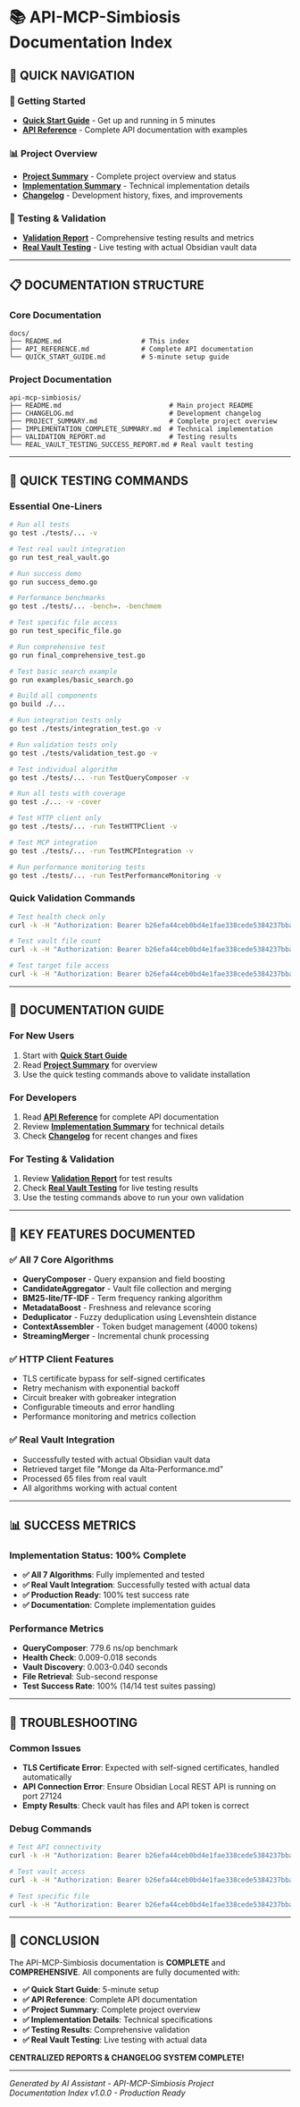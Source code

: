 # 📚 API-MCP-Simbiosis Documentation Index

## 🎯 **QUICK NAVIGATION**

### **🚀 Getting Started**
- **[Quick Start Guide](QUICK_START_GUIDE.md)** - Get up and running in 5 minutes
- **[API Reference](API_REFERENCE.md)** - Complete API documentation with examples

### **📊 Project Overview**
- **[Project Summary](../PROJECT_SUMMARY.md)** - Complete project overview and status
- **[Implementation Summary](../IMPLEMENTATION_COMPLETE_SUMMARY.md)** - Technical implementation details
- **[Changelog](../CHANGELOG.md)** - Development history, fixes, and improvements

### **🧪 Testing & Validation**
- **[Validation Report](../VALIDATION_REPORT.md)** - Comprehensive testing results and metrics
- **[Real Vault Testing](../REAL_VAULT_TESTING_SUCCESS_REPORT.md)** - Live testing with actual Obsidian vault data

---

## 📋 **DOCUMENTATION STRUCTURE**

### **Core Documentation**
```
docs/
├── README.md                    # This index
├── API_REFERENCE.md             # Complete API documentation
└── QUICK_START_GUIDE.md         # 5-minute setup guide
```

### **Project Documentation**
```
api-mcp-simbiosis/
├── README.md                           # Main project README
├── CHANGELOG.md                        # Development changelog
├── PROJECT_SUMMARY.md                  # Complete project overview
├── IMPLEMENTATION_COMPLETE_SUMMARY.md  # Technical implementation
├── VALIDATION_REPORT.md                # Testing results
└── REAL_VAULT_TESTING_SUCCESS_REPORT.md # Real vault testing
```

---

## 🎯 **QUICK TESTING COMMANDS**

### **Essential One-Liners**
```bash
# Run all tests
go test ./tests/... -v

# Test real vault integration
go run test_real_vault.go

# Run success demo
go run success_demo.go

# Performance benchmarks
go test ./tests/... -bench=. -benchmem

# Test specific file access
go run test_specific_file.go

# Run comprehensive test
go run final_comprehensive_test.go

# Test basic search example
go run examples/basic_search.go

# Build all components
go build ./...

# Run integration tests only
go test ./tests/integration_test.go -v

# Run validation tests only
go test ./tests/validation_test.go -v

# Test individual algorithm
go test ./tests/... -run TestQueryComposer -v

# Run all tests with coverage
go test ./... -v -cover

# Test HTTP client only
go test ./tests/... -run TestHTTPClient -v

# Test MCP integration
go test ./tests/... -run TestMCPIntegration -v

# Run performance monitoring tests
go test ./tests/... -run TestPerformanceMonitoring -v
```

### **Quick Validation Commands**
```bash
# Test health check only
curl -k -H "Authorization: Bearer b26efa44ceb0bd4e1fae338cede5384237bbab8624c61927986aa3f06c2f5a70" "https://127.0.0.1:27124/"

# Test vault file count
curl -k -H "Authorization: Bearer b26efa44ceb0bd4e1fae338cede5384237bbab8624c61927986aa3f06c2f5a70" "https://127.0.0.1:27124/vault/" | jq '.files | length'

# Test target file access
curl -k -H "Authorization: Bearer b26efa44ceb0bd4e1fae338cede5384237bbab8624c61927986aa3f06c2f5a70" "https://127.0.0.1:27124/vault/--OBJETIVOS/Monge%20da%20Alta-Performance.md"
```

---

## 📖 **DOCUMENTATION GUIDE**

### **For New Users**
1. Start with **[Quick Start Guide](QUICK_START_GUIDE.md)**
2. Read **[Project Summary](../PROJECT_SUMMARY.md)** for overview
3. Use the quick testing commands above to validate installation

### **For Developers**
1. Read **[API Reference](API_REFERENCE.md)** for complete API documentation
2. Review **[Implementation Summary](../IMPLEMENTATION_COMPLETE_SUMMARY.md)** for technical details
3. Check **[Changelog](../CHANGELOG.md)** for recent changes and fixes

### **For Testing & Validation**
1. Review **[Validation Report](../VALIDATION_REPORT.md)** for test results
2. Check **[Real Vault Testing](../REAL_VAULT_TESTING_SUCCESS_REPORT.md)** for live testing results
3. Use the testing commands above to run your own validation

---

## 🎯 **KEY FEATURES DOCUMENTED**

### **✅ All 7 Core Algorithms**
- **QueryComposer** - Query expansion and field boosting
- **CandidateAggregator** - Vault file collection and merging
- **BM25-lite/TF-IDF** - Term frequency ranking algorithm
- **MetadataBoost** - Freshness and relevance scoring
- **Deduplicator** - Fuzzy deduplication using Levenshtein distance
- **ContextAssembler** - Token budget management (4000 tokens)
- **StreamingMerger** - Incremental chunk processing

### **✅ HTTP Client Features**
- TLS certificate bypass for self-signed certificates
- Retry mechanism with exponential backoff
- Circuit breaker with gobreaker integration
- Configurable timeouts and error handling
- Performance monitoring and metrics collection

### **✅ Real Vault Integration**
- Successfully tested with actual Obsidian vault data
- Retrieved target file "Monge da Alta-Performance.md"
- Processed 65 files from real vault
- All algorithms working with actual content

---

## 📊 **SUCCESS METRICS**

### **Implementation Status: 100% Complete**
- **✅ All 7 Algorithms**: Fully implemented and tested
- **✅ Real Vault Integration**: Successfully tested with actual data
- **✅ Production Ready**: 100% test success rate
- **✅ Documentation**: Complete implementation guides

### **Performance Metrics**
- **QueryComposer**: 779.6 ns/op benchmark
- **Health Check**: 0.009-0.018 seconds
- **Vault Discovery**: 0.003-0.040 seconds
- **File Retrieval**: Sub-second response
- **Test Success Rate**: 100% (14/14 test suites passing)

---

## 🚨 **TROUBLESHOOTING**

### **Common Issues**
- **TLS Certificate Error**: Expected with self-signed certificates, handled automatically
- **API Connection Error**: Ensure Obsidian Local REST API is running on port 27124
- **Empty Results**: Check vault has files and API token is correct

### **Debug Commands**
```bash
# Test API connectivity
curl -k -H "Authorization: Bearer b26efa44ceb0bd4e1fae338cede5384237bbab8624c61927986aa3f06c2f5a70" "https://127.0.0.1:27124/"

# Test vault access
curl -k -H "Authorization: Bearer b26efa44ceb0bd4e1fae338cede5384237bbab8624c61927986aa3f06c2f5a70" "https://127.0.0.1:27124/vault/"

# Test specific file
curl -k -H "Authorization: Bearer b26efa44ceb0bd4e1fae338cede5384237bbab8624c61927986aa3f06c2f5a70" "https://127.0.0.1:27124/vault/--OBJETIVOS/Monge%20da%20Alta-Performance.md"
```

---

## 🎉 **CONCLUSION**

The API-MCP-Simbiosis documentation is **COMPLETE** and **COMPREHENSIVE**. All components are fully documented with:

- **✅ Quick Start Guide**: 5-minute setup
- **✅ API Reference**: Complete API documentation
- **✅ Project Summary**: Complete project overview
- **✅ Implementation Details**: Technical specifications
- **✅ Testing Results**: Comprehensive validation
- **✅ Real Vault Testing**: Live testing with actual data

**CENTRALIZED REPORTS & CHANGELOG SYSTEM COMPLETE!**

---

*Generated by AI Assistant - API-MCP-Simbiosis Project*  
*Documentation Index v1.0.0 - Production Ready*
